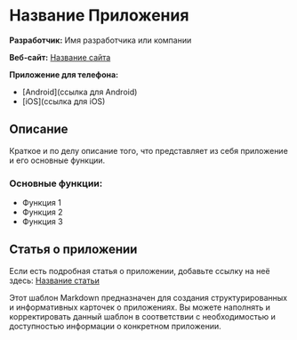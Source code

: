 # Название Приложения

**Разработчик:** Имя разработчика или компании

**Веб-сайт:** [Название сайта](ссылка)

**Приложение для телефона:** 
- [Android](ссылка для Android)
- [iOS](ссылка для iOS)

## Описание
Краткое и по делу описание того, что представляет из себя приложение и его основные функции.

### Основные функции:
- Функция 1
- Функция 2
- Функция 3

## Статья о приложении
Если есть подробная статья о приложении, добавьте ссылку на неё здесь: [Название статьи](ссылка)


Этот шаблон Markdown предназначен для создания структурированных и информативных карточек о приложениях. Вы можете наполнять и корректировать данный шаблон в соответствии с необходимостью и доступностью информации о конкретном приложении.